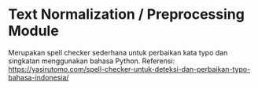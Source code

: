 # Text Normalization / Preprocessing Module

Merupakan spell checker sederhana untuk perbaikan kata typo dan singkatan menggunakan bahasa Python. Referensi: https://yasirutomo.com/spell-checker-untuk-deteksi-dan-perbaikan-typo-bahasa-indonesia/